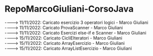 # RepoMarcoGiuliani-CorsoJava

 
----> 11/11/2022: Caricato esercizio 3 operatori logici - Marco Giuliani                       
----> 11/11/2022: Caricato ProvaScanner - Marco Giuliani                     
----> 11/11/2022: Caricato Esercizi else-if e Scanner - Marco Giuliani              
----> 15/11/2022: Caricato CicliEIteratori - Marco Giuliani                
----> 15/11/2022: Caricato ArrayEsercizio - Marco Giuliani               
----> 15/11/2022: Caricato ArrayListEsercizio - Marco Giuliani            
